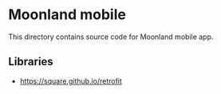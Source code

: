 # Moonland mobile

This directory contains source code for Moonland mobile app.

## Libraries

- https://square.github.io/retrofit